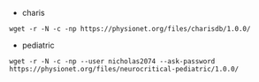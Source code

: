 - charis

```
wget -r -N -c -np https://physionet.org/files/charisdb/1.0.0/
```

- pediatric

```
wget -r -N -c -np --user nicholas2074 --ask-password https://physionet.org/files/neurocritical-pediatric/1.0.0/
```

